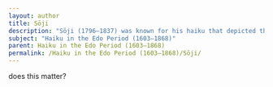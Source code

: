 ```yaml
---
layout: author
title: Sōji
description: "Sōji (1796–1837) was known for his haiku that depicted the subtleties of nature and the changing seasons, reflecting the Japanese aesthetic of wabi-sabi."
subject: "Haiku in the Edo Period (1603–1868)"
parent: Haiku in the Edo Period (1603–1868)
permalink: /Haiku in the Edo Period (1603–1868)/Sōji/
---
```


does this matter?
